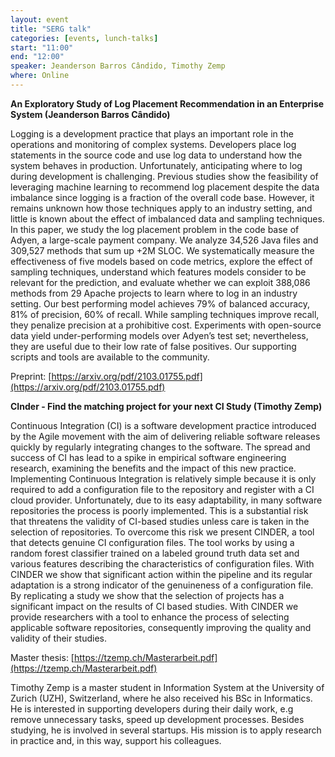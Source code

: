 ```yaml
---
layout: event
title: "SERG talk"
categories: [events, lunch-talks]
start: "11:00"
end: "12:00"
speaker: Jeanderson Barros Cândido, Timothy Zemp
where: Online
---
```



**An Exploratory Study of Log Placement Recommendation in an Enterprise System (Jeanderson Barros Cândido)**

Logging is a development practice that plays an important role in the operations and monitoring of complex systems. Developers place log statements in the source code and use log data to understand how the system behaves in production. Unfortunately, anticipating where to log during development is challenging. Previous studies show the feasibility of leveraging machine learning to recommend log placement despite the data imbalance since logging is a fraction of the overall code base. However, it remains unknown how those techniques apply to an industry setting, and little is known about the effect of imbalanced data and sampling techniques. In this paper, we study the log placement problem in the code base of Adyen, a large-scale payment company. We analyze 34,526 Java files and 309,527 methods that sum up +2M SLOC. We systematically measure the effectiveness of five models based on code metrics, explore the effect of sampling techniques, understand which features models consider to be relevant for the prediction, and evaluate whether we can exploit 388,086 methods from 29 Apache projects to learn where to log in an industry setting. Our best performing model achieves 79% of balanced accuracy, 81% of precision, 60% of recall. While sampling techniques improve recall, they penalize precision at a prohibitive cost. Experiments with open-source data yield under-performing models over Adyen’s test set; nevertheless, they are useful due to their low rate of false positives. Our supporting scripts and tools are available to the community.

Preprint: [https://arxiv.org/pdf/2103.01755.pdf](https://arxiv.org/pdf/2103.01755.pdf)


**CInder - Find the matching project for your next CI Study (Timothy Zemp)**

Continuous Integration (CI) is a software development practice introduced by the Agile movement with the aim of delivering reliable software releases quickly by regularly integrating changes to the software. The spread and success of CI has lead to a spike in empirical software engineering research, examining the benefits and the impact of this new practice. Implementing Continuous Integration is relatively simple because it is only required to add a configuration file to the repository and register with a CI cloud provider. Unfortunately, due to its easy adaptability, in many software repositories the process is poorly implemented. This is a substantial risk that threatens the validity of CI-based studies unless care is taken in the selection of repositories. To overcome this risk we present CINDER, a tool that detects genuine CI configuration files. The tool works by using a random forest classifier trained on a labeled ground truth data set and various features describing the characteristics of configuration files. With CINDER we show that significant action within the pipeline and its regular adaptation is a strong indicator of the genuineness of a configuration file. By replicating a study we show that the selection of projects has a significant impact on the results of CI based studies. With CINDER we provide researchers with a tool to enhance the process of selecting applicable software repositories, consequently improving the quality and validity of their studies.

Master thesis: [https://tzemp.ch/Masterarbeit.pdf](https://tzemp.ch/Masterarbeit.pdf)

Timothy Zemp is a master student in Information System at the University of Zurich (UZH), Switzerland, where he also received his BSc in Informatics. He is interested in supporting developers during their daily work, e.g remove unnecessary tasks, speed up development processes. Besides studying, he is involved in several startups. His mission is to apply research in practice and, in this way, support his colleagues.
